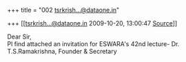 +++
title = "002 tsrkrish...@dataone.in"

+++
[[tsrkrish...@dataone.in	2009-10-20, 13:00:47 [Source](https://groups.google.com/g/bvparishat/c/wOekrSSjMuQ)]]



  
Dear Sir,  
Pl find attached an invitation for ESWARA's 42nd lecture- Dr. T.S.Ramakrishna, Founder & Secretary


